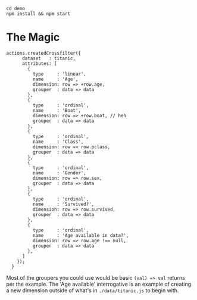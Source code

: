 
```
cd demo
npm install && npm start
```

# The Magic

```
actions.createdCrossfilter({
      dataset   : titanic,
      attributes: [
        {
          type     : 'linear',
          name     : 'Age',
          dimension: row => +row.age,
          grouper  : data => data
        },
        {
          type     : 'ordinal',
          name     : 'Boat',
          dimension: row => +row.boat, // heh
          grouper  : data => data
        },
        {
          type     : 'ordinal',
          name     : 'Class',
          dimension: row => row.pclass,
          grouper  : data => data
        },
        {
          type     : 'ordinal',
          name     : 'Gender',
          dimension: row => row.sex,
          grouper  : data => data
        },
        {
          type     : 'ordinal',
          name     : 'Survived?',
          dimension: row => row.survived,
          grouper  : data => data
        },
        {
          type     : 'ordinal',
          name     : 'Age available in data?',
          dimension: row => row.age !== null,
          grouper  : data => data
        },
      ]
    });
  }
```

Most of the groupers you could use would be basic `(val) => val` returns per the example. The 'Age available' interrogative is an example of creating a new dimension outside of what's in `./data/titanic.js` to begin with.
